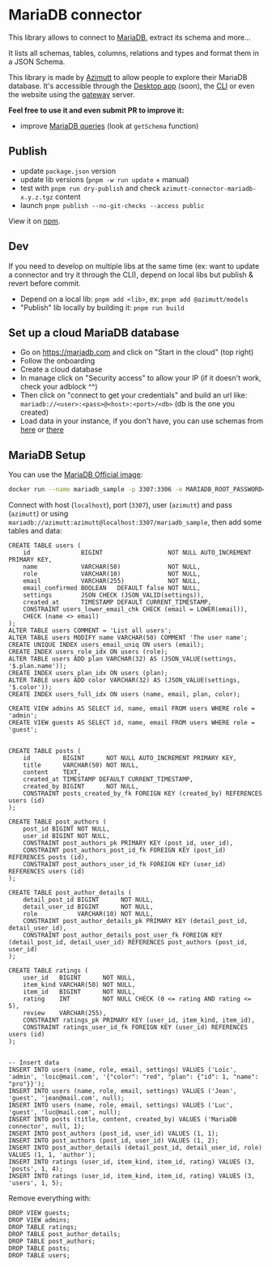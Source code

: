 # MariaDB connector

This library allows to connect to [MariaDB](https://mariadb.com), extract its schema and more...

It lists all schemas, tables, columns, relations and types and format them in a JSON Schema.

This library is made by [Azimutt](https://azimutt.app) to allow people to explore their MariaDB database.
It's accessible through the [Desktop app](../../desktop) (soon), the [CLI](https://www.npmjs.com/package/azimutt) or even the website using the [gateway](../../gateway) server.

**Feel free to use it and even submit PR to improve it:**

- improve [MariaDB queries](./src/mariadb.ts) (look at `getSchema` function)

## Publish

- update `package.json` version
- update lib versions (`pnpm -w run update` + manual)
- test with `pnpm run dry-publish` and check `azimutt-connector-mariadb-x.y.z.tgz` content
- launch `pnpm publish --no-git-checks --access public`

View it on [npm](https://www.npmjs.com/package/@azimutt/connector-mariadb).

## Dev

If you need to develop on multiple libs at the same time (ex: want to update a connector and try it through the CLI), depend on local libs but publish & revert before commit.

- Depend on a local lib: `pnpm add <lib>`, ex: `pnpm add @azimutt/models`
- "Publish" lib locally by building it: `pnpm run build`

## Set up a cloud MariaDB database

- Go on https://mariadb.com and click on "Start in the cloud" (top right)
- Follow the onboarding
- Create a cloud database
- In manage click on "Security access" to allow your IP (if it doesn't work, check your adblock ^^)
- Then click on "connect to get your credentials" and build an url like: `mariadb://<user>:<pass>@<host>:<port>/<db>` (db is the one you created)
- Load data in your instance, if you don't have, you can use schemas from [here](https://dataedo.com/kb/databases/mariadb/sample-databases) or [there](https://github.com/mariadb-corporation/dev-example-bookings)

## MariaDB Setup

You can use the [MariaDB Official image](https://hub.docker.com/_/mariadb):

```bash
docker run --name mariadb_sample -p 3307:3306 -e MARIADB_ROOT_PASSWORD=mariadb -e MARIADB_USER=azimutt -e MARIADB_PASSWORD=azimutt -e MARIADB_DATABASE=mariadb_sample mariadb:latest
```

Connect with host (`localhost`), port (`3307`), user (`azimutt`) and pass (`azimutt`) or using `mariadb://azimutt:azimutt@localhost:3307/mariadb_sample`, then add some tables and data:

```mysql
CREATE TABLE users (
    id              BIGINT                  NOT NULL AUTO_INCREMENT PRIMARY KEY,
    name            VARCHAR(50)             NOT NULL,
    role            VARCHAR(10)             NOT NULL,
    email           VARCHAR(255)            NOT NULL,
    email_confirmed BOOLEAN   DEFAULT false NOT NULL,
    settings        JSON CHECK (JSON_VALID(settings)),
    created_at      TIMESTAMP DEFAULT CURRENT_TIMESTAMP,
    CONSTRAINT users_lower_email_chk CHECK (email = LOWER(email)),
    CHECK (name <> email)
);
ALTER TABLE users COMMENT = 'List all users';
ALTER TABLE users MODIFY name VARCHAR(50) COMMENT 'The user name';
CREATE UNIQUE INDEX users_email_uniq ON users (email);
CREATE INDEX users_role_idx ON users (role);
ALTER TABLE users ADD plan VARCHAR(32) AS (JSON_VALUE(settings, '$.plan.name'));
CREATE INDEX users_plan_idx ON users (plan);
ALTER TABLE users ADD color VARCHAR(32) AS (JSON_VALUE(settings, '$.color'));
CREATE INDEX users_full_idx ON users (name, email, plan, color);

CREATE VIEW admins AS SELECT id, name, email FROM users WHERE role = 'admin';
CREATE VIEW guests AS SELECT id, name, email FROM users WHERE role = 'guest';


CREATE TABLE posts (
    id         BIGINT      NOT NULL AUTO_INCREMENT PRIMARY KEY,
    title      VARCHAR(50) NOT NULL,
    content    TEXT,
    created_at TIMESTAMP DEFAULT CURRENT_TIMESTAMP,
    created_by BIGINT      NOT NULL,
    CONSTRAINT posts_created_by_fk FOREIGN KEY (created_by) REFERENCES users (id)
);

CREATE TABLE post_authors (
    post_id BIGINT NOT NULL,
    user_id BIGINT NOT NULL,
    CONSTRAINT post_authors_pk PRIMARY KEY (post_id, user_id),
    CONSTRAINT post_authors_post_id_fk FOREIGN KEY (post_id) REFERENCES posts (id),
    CONSTRAINT post_authors_user_id_fk FOREIGN KEY (user_id) REFERENCES users (id)
);

CREATE TABLE post_author_details (
    detail_post_id BIGINT      NOT NULL,
    detail_user_id BIGINT      NOT NULL,
    role           VARCHAR(10) NOT NULL,
    CONSTRAINT post_author_details_pk PRIMARY KEY (detail_post_id, detail_user_id),
    CONSTRAINT post_author_details_post_user_fk FOREIGN KEY (detail_post_id, detail_user_id) REFERENCES post_authors (post_id, user_id)
);

CREATE TABLE ratings (
    user_id   BIGINT      NOT NULL,
    item_kind VARCHAR(50) NOT NULL,
    item_id   BIGINT      NOT NULL,
    rating    INT         NOT NULL CHECK (0 <= rating AND rating <= 5),
    review    VARCHAR(255),
    CONSTRAINT ratings_pk PRIMARY KEY (user_id, item_kind, item_id),
    CONSTRAINT ratings_user_id_fk FOREIGN KEY (user_id) REFERENCES users (id)
);


-- Insert data
INSERT INTO users (name, role, email, settings) VALUES ('Loïc', 'admin', 'loic@mail.com', '{"color": "red", "plan": {"id": 1, "name": "pro"}}');
INSERT INTO users (name, role, email, settings) VALUES ('Jean', 'guest', 'jean@mail.com', null);
INSERT INTO users (name, role, email, settings) VALUES ('Luc', 'guest', 'luc@mail.com', null);
INSERT INTO posts (title, content, created_by) VALUES ('MariaDB connector', null, 1);
INSERT INTO post_authors (post_id, user_id) VALUES (1, 1);
INSERT INTO post_authors (post_id, user_id) VALUES (1, 2);
INSERT INTO post_author_details (detail_post_id, detail_user_id, role) VALUES (1, 1, 'author');
INSERT INTO ratings (user_id, item_kind, item_id, rating) VALUES (3, 'posts', 1, 4);
INSERT INTO ratings (user_id, item_kind, item_id, rating) VALUES (3, 'users', 1, 5);
```

Remove everything with:

```mysql
DROP VIEW guests;
DROP VIEW admins;
DROP TABLE ratings;
DROP TABLE post_author_details;
DROP TABLE post_authors;
DROP TABLE posts;
DROP TABLE users;
```
